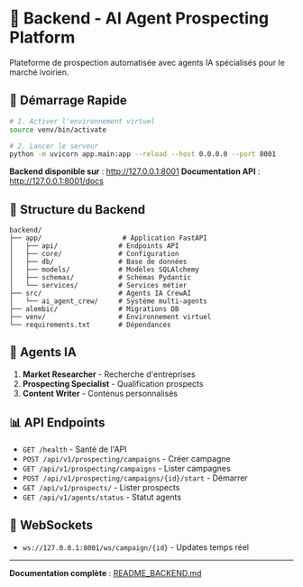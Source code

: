 # 🔧 Backend - AI Agent Prospecting Platform

Plateforme de prospection automatisée avec agents IA spécialisés pour le marché ivoirien.

## 🚀 Démarrage Rapide

```bash
# 1. Activer l'environnement virtuel
source venv/bin/activate

# 2. Lancer le serveur
python -m uvicorn app.main:app --reload --host 0.0.0.0 --port 8001
```

**Backend disponible sur** : http://127.0.0.1:8001
**Documentation API** : http://127.0.0.1:8001/docs

## 📁 Structure du Backend

```
backend/
├── app/                    # Application FastAPI
│   ├── api/               # Endpoints API
│   ├── core/              # Configuration
│   ├── db/                # Base de données
│   ├── models/            # Modèles SQLAlchemy
│   ├── schemas/           # Schémas Pydantic
│   └── services/          # Services métier
├── src/                   # Agents IA CrewAI
│   └── ai_agent_crew/     # Système multi-agents
├── alembic/               # Migrations DB
├── venv/                  # Environnement virtuel
└── requirements.txt       # Dépendances
```

## 🤖 Agents IA

1. **Market Researcher** - Recherche d'entreprises
2. **Prospecting Specialist** - Qualification prospects
3. **Content Writer** - Contenus personnalisés

## 📊 API Endpoints

- `GET /health` - Santé de l'API
- `POST /api/v1/prospecting/campaigns` - Créer campagne
- `GET /api/v1/prospecting/campaigns` - Lister campagnes
- `POST /api/v1/prospecting/campaigns/{id}/start` - Démarrer
- `GET /api/v1/prospects/` - Lister prospects
- `GET /api/v1/agents/status` - Statut agents

## 🔗 WebSockets

- `ws://127.0.0.1:8001/ws/campaign/{id}` - Updates temps réel

---

**Documentation complète** : [README_BACKEND.md](README_BACKEND.md)